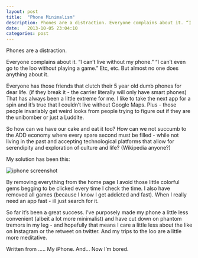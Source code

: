```yaml
---
layout: post
title:  "Phone Minimalism"
description: Phones are a distraction. Everyone complains about it. “I can’t live without my phone.”
date:   2013-10-05 23:04:10
categories: post
---
```


Phones are a distraction.

Everyone complains about it. “I can’t live without my phone.” “I can’t even go to the loo without playing a game.” Etc, etc. But almost no one does anything about it.

Everyone has those friends that clutch their 5 year old dumb phones for dear life. (if they break it - the carrier literally will only have smart phones) That has always been a little extreme for me. I like to take the next app for a spin and it’s true that I couldn’t live without Google Maps. Plus - those people invariably get weird looks from people trying to figure out if they are the unibomber or just a Luddite.

So how can we have our cake and eat it too? How can we not succumb to the ADD economy where every spare second must be filled - while not living in the past and accepting technological platforms that allow for serendipity and exploration of culture and life? (Wikipedia anyone?)

My solution has been this:

![iphone screenshot](http://media.tumblr.com/76514e82a21cfa5b5422751b79c54c9e/tumblr_inline_ms3w83jXsf1qz4rgp.jpg)

By removing everything from the home page I avoid those little colorful gems begging to be clicked every time I check the time. I also have removed all games (because I know I get addicted and fast). When I really need an app fast - ill just search for it.

So far it’s been a great success. I’ve purposely made my phone a little less convenient (albeit a lot more minimalist) and have cut down on phantom tremors in my leg - and hopefully that means I care a little less about the like on Instagram or the retweet on twitter. And my trips to the loo are a little more meditative.

Written from ….. My iPhone. And… Now I’m bored.
